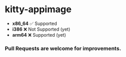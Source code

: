 # kitty-appimage

- **x86_64** ✅ Supported
- **i386** ❌ Not Supported (yet)
- **arm64** ❌ Supported (yet)

### Pull Requests are welcome for improvements.
